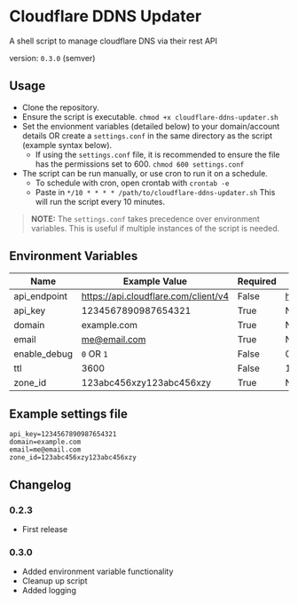 # Cloudflare DDNS Updater

A shell script to manage cloudflare DNS via their rest API

version: `0.3.0` (semver)

## Usage

* Clone the repository.
* Ensure the script is executable. `chmod +x cloudflare-ddns-updater.sh`
* Set the envionment variables (detailed below) to your domain/account details OR create a `settings.conf` in the same directory as the script (example syntax below).
  * If using the `settings.conf` file, it is recommended to ensure the file has the permissions set to 600. `chmod 600 settings.conf`
* The script can be run manually, or use cron to run it on a schedule.
  * To schedule with cron, open crontab with `crontab -e`
  * Paste in `*/10 * * * * /path/to/cloudflare-ddns-updater.sh` This will run the script every 10 minutes.

> **NOTE:** The `settings.conf` takes precedence over environment variables. This is useful if multiple instances of the script is needed.

## Environment Variables

| Name         | Example Value                          | Required | Fallback value                         |
|--------------|----------------------------------------|----------|----------------------------------------|
| api_endpoint | <https://api.cloudflare.com/client/v4> | False    | <https://api.cloudflare.com/client/v4> |
| api_key      | 1234567890987654321                    | True     | None                                   |
| domain       | example.com                            | True     | None                                   |
| email        | me@email.com                           | True     | None                                   |
| enable_debug | `0` OR `1`                             | False    | 0                                      |
| ttl          | 3600                                   | False    | 120                                    |
| zone_id      | 123abc456xzy123abc456xzy               | True     | None                                   |

## Example settings file

```config
api_key=1234567890987654321
domain=example.com
email=me@email.com
zone_id=123abc456xzy123abc456xzy
```

## Changelog

### 0.2.3

* First release

### 0.3.0

* Added environment variable functionality
* Cleanup up script
* Added logging
